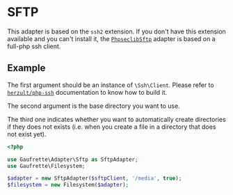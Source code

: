 SFTP
====

This adapter is based on the `ssh2` extension. If you don't have this extension available and you can't install it,
the [`PhpseclibSftp`](phpseclibSftp.md) adapter is based on a full-php ssh client.

Example
-------

The first argument should be an instance of `\Ssh\Client`. Please refer to 
[`herzult/php-ssh`](https://github.com/Herzult/php-ssh) documentation to know how to build it.

The second argument is the base directory you want to use.

The third one indicates whether you want to automatically create directories if they does not exists 
(i.e. when you create a file in a directory that does not exist yet).

```php
<?php

use Gaufrette\Adapter\Sftp as SftpAdapter;
use Gaufrette\Filesystem;

$adapter = new SftpAdapter($sftpClient, '/media', true);
$filesystem = new Filesystem($adapter);
```
